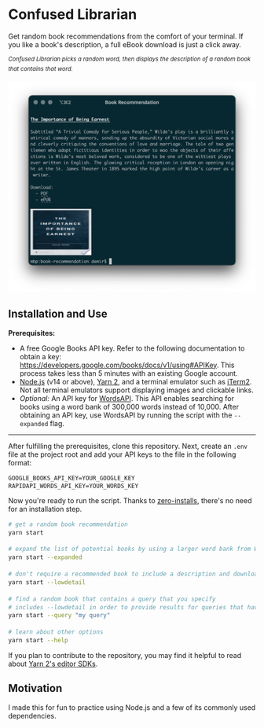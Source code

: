 # Confused Librarian

Get random book recommendations from the comfort of your terminal. If you like a book's description, a full eBook download is just a click away.

<sup>_Confused Librarian picks a random word, then displays the description of a random book that contains that word._</sup>

<img src="./example.png" width="600"/>

## Installation and Use

<a name="installation"></a>

**Prerequisites:**

- A free Google Books API key. Refer to the following documentation to obtain a key: https://developers.google.com/books/docs/v1/using#APIKey. This process takes less than 5 minutes with an existing Google account.
- [Node.js](https://nodejs.org) (v14 or above), [Yarn 2](https://yarnpkg.com/getting-started), and a terminal emulator such as [iTerm2](https://iterm2.com). Not all terminal emulators support displaying images and clickable links.
- _Optional:_ An API key for [WordsAPI](https://rapidapi.com/dpventures/api/wordsapi). This API enables searching for books using a word bank of 300,000 words instead of 10,000. After obtaining an API key, use WordsAPI by running the script with the `--expanded` flag.

---

After fulfilling the prerequisites, clone this repository. Next, create an `.env` file at the project root and add your API keys to the file in the following format:

```
GOOGLE_BOOKS_API_KEY=YOUR_GOOGLE_KEY
RAPIDAPI_WORDS_API_KEY=YOUR_WORDS_KEY
```

Now you're ready to run the script. Thanks to [zero-installs](https://yarnpkg.com/features/zero-installs), there's no need for an installation step.

```bash
# get a random book recommendation
yarn start

# expand the list of potential books by using a larger word bank from WordsAPI
yarn start --expanded

# don't require a recommended book to include a description and download link
yarn start --lowdetail

# find a random book that contains a query that you specify
# includes --lowdetail in order to provide results for queries that have no downloadable books
yarn start --query "my query"

# learn about other options
yarn start --help
```

If you plan to contribute to the repository, you may find it helpful to read about [Yarn 2's editor SDKs](https://yarnpkg.com/getting-started/editor-sdks).

## Motivation

I made this for fun to practice using Node.js and a few of its commonly used dependencies.
